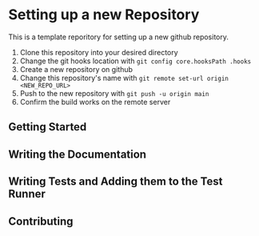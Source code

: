 Setting up a new Repository
===============================
This is a template reporitory for setting up a new github repository.

1. Clone this repository into your desired directory
2. Change the git hooks location with ``git config core.hooksPath .hooks``
3. Create a new repository on github
4. Change this repository's name with 
   ```git remote set-url origin <NEW_REPO_URL>```
5. Push to the new repository with ``git push -u origin main``
6. Confirm the build works on the remote server

Getting Started
-------------------


Writing the Documentation
------------------------------

Writing Tests and Adding them to the Test Runner
---------------------------------------------------


Contributing
----------------
